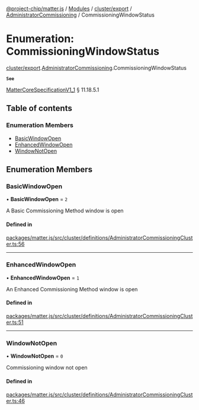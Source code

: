 [@project-chip/matter.js](../README.md) / [Modules](../modules.md) / [cluster/export](../modules/cluster_export.md) / [AdministratorCommissioning](../modules/cluster_export.AdministratorCommissioning.md) / CommissioningWindowStatus

# Enumeration: CommissioningWindowStatus

[cluster/export](../modules/cluster_export.md).[AdministratorCommissioning](../modules/cluster_export.AdministratorCommissioning.md).CommissioningWindowStatus

**`See`**

[MatterCoreSpecificationV1_1](../interfaces/spec_export.MatterCoreSpecificationV1_1.md) § 11.18.5.1

## Table of contents

### Enumeration Members

- [BasicWindowOpen](cluster_export.AdministratorCommissioning.CommissioningWindowStatus.md#basicwindowopen)
- [EnhancedWindowOpen](cluster_export.AdministratorCommissioning.CommissioningWindowStatus.md#enhancedwindowopen)
- [WindowNotOpen](cluster_export.AdministratorCommissioning.CommissioningWindowStatus.md#windownotopen)

## Enumeration Members

### BasicWindowOpen

• **BasicWindowOpen** = ``2``

A Basic Commissioning Method window is open

#### Defined in

[packages/matter.js/src/cluster/definitions/AdministratorCommissioningCluster.ts:56](https://github.com/project-chip/matter.js/blob/3adaded6/packages/matter.js/src/cluster/definitions/AdministratorCommissioningCluster.ts#L56)

___

### EnhancedWindowOpen

• **EnhancedWindowOpen** = ``1``

An Enhanced Commissioning Method window is open

#### Defined in

[packages/matter.js/src/cluster/definitions/AdministratorCommissioningCluster.ts:51](https://github.com/project-chip/matter.js/blob/3adaded6/packages/matter.js/src/cluster/definitions/AdministratorCommissioningCluster.ts#L51)

___

### WindowNotOpen

• **WindowNotOpen** = ``0``

Commissioning window not open

#### Defined in

[packages/matter.js/src/cluster/definitions/AdministratorCommissioningCluster.ts:46](https://github.com/project-chip/matter.js/blob/3adaded6/packages/matter.js/src/cluster/definitions/AdministratorCommissioningCluster.ts#L46)
